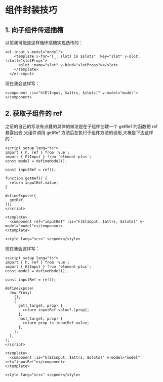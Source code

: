 # 组件封装技巧

## 1. 向子组件传递插槽

以前我可能是这样循环插槽实现透传的：

```vue
<el-input v-model="model">
    <template v-for="(_, slot) in $slots" :key="slot" v-slot:[slot]="slotProps">
      <slot :name="slot" v-bind="slotProps"></slot>
    </template>
  </el-input>
```

现在我会这样写：

```vue
<component :is="h(ElInput, $attrs, $slots)" v-model="model"></component>
```

## 2. 获取子组件的 ref

之前的自己的写法有点蠢的具体的做法是在子组件创建一个 getRef 的函数把 ref 暴露出去,父组件调用 getRef 方法后在执行子组件方法的调用,大概是下边这样的：

```vue
<script setup lang="ts">
import { h, ref } from 'vue';
import { ElInput } from 'element-plus';
const model = defineModel();

const inputRef = ref();

function getRef() {
  return inputRef.value;
}

defineExpose({
  getRef,
});
</script>

<template>
  <component ref="inputRef" :is="h(ElInput, $attrs, $slots)" v-model="model"></component>
</template>

<style lang="scss" scoped></style>
```

现在我会这样写：

```vue
<script setup lang="ts">
import { h, ref } from 'vue';
import { ElInput } from 'element-plus';
const model = defineModel();

const inputRef = ref();

defineExpose(
  new Proxy(
    {},
    {
      get(_target, prop) {
        return inputRef.value?.[prop];
      },
      has(_target, prop) {
        return prop in inputRef.value;
      },
    },
  ),
);
</script>

<template>
  <component :is="h(ElInput, $attrs, $slots)" v-model="model" ref="inputRef"></component>
</template>

<style lang="scss" scoped></style>
```

